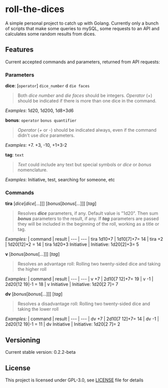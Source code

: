 # roll-the-dices

A simple personal project to catch up with Golang.
Currently only a bunch of scripts that make some queries to mySQL, some requests to an API and calculates some random results from dices.

## Features
Current accepted commands and parameters, returned from API requests:

### Parameters
**dice**: [`operator`] `dice_number` d `die faces`
>Both _dice number_ and _die faces_ should be integers.  _Operator_ (*+*) should be indicated if there is more than one dice in the command.
>
_Examples_: 1d20, 1d200, 1d8+3d6

**bonus**: `operator` `bonus quantifier`
>_Operator_ (*+* or *-*) should be indicated always, even if the command didn't use _dice_ parameters.
>
_Examples_: +7. +3, -10, +1+3-2

**tag**: `text`
>_Text_ could include any text but special symbols or _dice_ or _bonus_ nomenclature.
>
_Examples_: Initiative, test, searching for someone, etc

### Commands
**tira** [_dice_[_dice_[...]]] [_bonus_[_bonus_[...]]] [_tag_]
> Resolves _**dice**_ parameters, if any. Default value is "1d20". Then sum _**bonus**_ parameters to the result, if any. If _**tag**_ parameters are passed they will be included in the beginning of the roll, working as a title or tag.
> 
_Examples:_
| command | result
| --- | ---
| tira 1d10+7 | 1d10[7]+7= 14
| tira +2 | 1d20[12]+2 = 14
| tira 1d20+3 Initiative | Initiative: 1d20[2]+3= 5

**v** [_bonus_[_bonus_[...]]] [_tag_]
> Resolves an advantage roll: Rolling two twenty-sided dice and taking the higher roll
> 
_Examples:_
| command | result
| --- | ---
| v +7 | 2d10[7 12]+7= 19
| v -1 | 2d20[12 19]-1 = 18
| v Initiative | Initiative: 1d20[2 7]= 7

**dv** [_bonus_[_bonus_[...]]] [_tag_]
> Resolves a disadvantage roll: Rolling two twenty-sided dice and taking the lower roll
> 
_Examples:_
| command | result
| --- | ---
| dv +7 | 2d10[7 12]+7= 14
| dv -1 | 2d20[12 19]-1 = 11
| dv Initiative | Initiative: 1d20[2 7]= 2

## Versioning
Current stable version: 0.2.2-beta

## License
This project is licensed under GPL-3.0, see [LICENSE](./LICENSE) file for details
